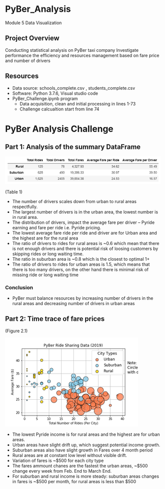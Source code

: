 # PyBer_Analysis
Module 5 Data Visualization

## Project Overview
Conducting statistical analysis on PyBer taxi company
Investigate performance the efficiency and resources management based on fare price and number of drivers 

## Resources
-	Data source: schools_complete.csv , students_complete.csv
-	Software: Python 3.7.6, Visual studio code
- PyBer_Challenge.ipynb program 
  * Data acquisition, clean and initial processing in lines 1-73
  * Challenge calcualtion start from line 74

# PyBer Analysis Challenge


## Part 1: Analysis of the summary DataFrame  

![](/analysis/SumDataFrame.PNG)

(Table 1)

* The number of drivers scales down from urban to rural areas respectfully. 
* The largest number of drivers is in the urban area, the lowest number is in rural area. 
* The distribution of drivers, impact the average fare per driver – Pyride earning and fare per ride i.e. Pyride pricing. 
* The lowest average fare ride per ride and driver are for Urban area and the highest are for the rural area
* The ratio of drivers to rides for rural areas is ~0.6 which mean that there is not enough drivers and there is potential risk of loosing customers by skipping rides or long waiting time.
* The ratio in suburban area is ~0.8 which is the closest to optimal 1+ 
* The ratio of drivers to rides for urban areas is 1.5, which means that there is too many drivers, on the other hand there is minimal risk of missing ride or long waiting time

### Conclusion

* PyBer must balance resources by increasing number of drivers in the rural areas and decreasing number of drivers in urban areas 

## Part 2: Time trace of fare prices

(Figure 2.1)

![](/analysis/Fig1.PNG)

* The lowest Pyride income is for rural areas and the highest are for urban areas.
* Urban areas have slight drift up, which suggest potential income growth. 
* Suburban areas also have slight growth in Fares over 4 month period
* Rural areas are at constant low level without visible drift.
* Variation of fares is ~$500 for each city type
* The fares ammount chanes are the fastest the urban areas, ~$500 change every week from Feb. End to March End. 
* For suburban and rural income is more steady: suburban areas changes in fares is ~$500 per month, for rural areas is less than $500

